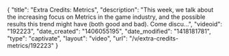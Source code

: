 {
    "title": "Extra Credits: Metrics",
    "description": "This week, we talk about the increasing focus on Metrics in the game industry, and the possible results this trend might have (both good and bad). Come discu...",
    "videoid": "192223",
    "date_created": "1406055195",
    "date_modified": "1418181781",
    "type": "captivate",
    "layout": "video",
    "url": "\/v\/extra-credits-metrics\/192223"
}